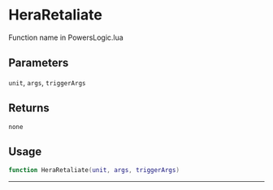 # HeraRetaliate
Function name in PowersLogic.lua
## Parameters
`unit`, `args`, `triggerArgs`
## Returns
`none`
## Usage
```lua
function HeraRetaliate(unit, args, triggerArgs)
```
---
